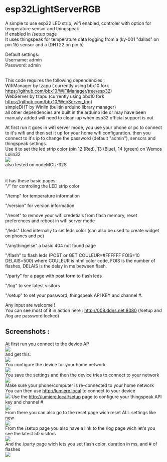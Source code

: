 # esp32LightServerRGB

A simple to use esp32 LED strip, wifi enabled, controler with option for temperature sensor and thingspeak
<br>
if enabled in /setup page<br>
It uses thingspeak for temperature data logging from a (ky-001 "dallas" on pin 15) sensor and a (DHT22 on pin 5)
<br>

Default settings:<br>
Username: admin<br>
Password: admin<br>
<br>

This code requires the following dependencies :<br>
WifiManager by tzapu ( currently using bbx10 fork https://github.com/bbx10/WiFiManager/tree/esp32)<br>
WebServer by tzapu (currently using bbx10 fork https://github.com/bbx10/WebServer_tng)<br>
simpleDHT by Winlin (builtin arduino library manager)<br>
all other dependencies are built in the arduino ide
or may have been manualy added will need to clean-up when esp32 official support is out
<br>

At first run it goes in wifi server mode, you use your phone or pc to connect to it's wifi
and then set it up for your home wifi configuration. then you connect to it's ip to 
change the password (default "admin"), sensors and thingspeak settings.
<br>
Use it to set the led strip color (pin 12 (Red), 13 (Blue), 14 (green) on Wemos Lolin32 <br><img src="https://img1.banggood.com/thumb/view/oaupload/banggood/images/2A/7E/7c9a8c11-4420-4946-a25b-bf6994016020.jpg" />
<br>also tested on nodeMCU-32S
<br>
<br>
<br>
it has these basic pages:
<br>
"/" for controling the LED strip color

"/temp" for temperature information

"/version" for version information

"/reset" to remove your wifi credetials from flash memory, reset preferences and reboot in wifi server mode

"/leds" Used internally to set leds color (can also be used to create widget on phones and pc)

"/anythingelse" a basic 404 not found page

"/flash" to flash leds (POST or GET COULEUR=#FFFFFF FOIS=10 DELAIS=500)
  where COULEUR is html color code, FOIS is the number of flashes, DELAIS is the delay in ms between flash.
  
"/party" for a page with post form to flash leds
 
"/log" to see latest visitors

"/setup" to set your password, thingspeak API KEY and channel #.


Any input are welcome !<br>
You can see most of it in action here : <a href="http://008.ddns.net:8080">http://008.ddns.net:8080</a>
(/setup and /log are password locked)


<h2>Screenshots :</h2>

At first run you connect to the device AP<br>
<img src="https://lh3.googleusercontent.com/9esbqNh3DMHfB7AhGj44R5IvAgRvviSabrC_yWQwcvkpc_WvY00G9T9wp_g3euGfw8EhRS55d2lof6VjoOdB9hh63joVqkgyE7CQvtgtHQNwjWA-Uw2mPPwM0drnLL4kkIZ2aHCJonyZl81evWFuE3_yleSjr8AK6bmjGXZCcaMIX-TMrSkQ9PtiO0OpNcooEfVugCi_5cXB7S-NQs4qGLlzGPSW-fbDX_ez2zm1NiROf-WMvIweOhnOjMgffkV8byCdGNeQN6t_oiAfrdLRsmWoxXuyref4Zz6OHNouso-kIbsc09HvIZZfDWKMzgSEZTuvKUy9qB-WKzDAC-4syEmbx6UwMuMK_tN5Pt8RPq2xRFGFb-xGmsZ4G1U2ra0MeZ8xpLP6ZzpPtELjEGEnKVS2kIGrqBLk5o3Gm8nuWiEkF5O9_572gze0JOCnLetmzwnxJ40p0EqBJlOSuzsWwxg4l-KG85h6FbahQMHLWpQNeligYzPgvLRxapcwesP3p2WscNdQJ51tWyb3KjQv-uiHpR33ri6aOXygmUw3k_Bkk6ILExCArVhiE26mhKKWdbRXhma7gvUM2ZshHT0ouTSfOViX4lpsGIvHtP7o_rSGPWakOykdzn3RyMACBuRLe2fC0dVy2sIpIEGiphzqJY2qqAIaQfdzIm7lX2ndPc8LtxI=w519-h923-no">
<br>
and get this:
<br>
<img src="https://lh3.googleusercontent.com/MuaKXzjvkwILHPCckufDm2GIoRXS9gnb1z3rfuf7Ac6mrBS8pdpfNPaG5s36WYZAbQsXCGjsQ2jOYtaOGI3kvbScvFTei8Opv5TLtoAhvuOFQmRxI7J-tnOVNc59OOs3NXQn3uK-O5edh_kPKsmtsmowJwMkyU-Jcbucw3KZ7nTRV7BK3XShO7IMmWCc8mbQN5EzS5D342-1_xiOjTmWVJ2xSkT4NkZOIIulH9dOqU6jp7wJz9Jb-dAnzRKlvahx5fIYwAr5IMrC6PEmLeysp8Eivk1Dc151RPnzlVHzklO8fY0_9rnKYDZeb33RwQW63NNlzS9eIgMsP0dvnbFCKgVn0rcvfG8MhqwHLKvYXiptuE3dquB3DuMzAPIRt409r2j5LASmGsWCRAMcQKjPtTVEnlk6J2qcDoF4xVO2v1f81VOcUXXUsGJ4GPRfov6wm2v5OZRF9E-7JFeFgrnQ_1lP5hy4d13eucjivKiYvYPa5rHk8C-6Wp4N_GvE-nXQ5WcJcIuh-cqlX6NkgnOgmA-9Rd9V8fC51d8gfHEQlV40MfMje9iCR-QBYOgu0lxWuvSnFEgYFWmW782n0fKCYL1nn6rjSDs6xgjeIYidBch0ND9q9XBAkHsox2IvjqReP4C3s85gIJXGZyJ1SDxnutObv_PFKEMoMRKbtKJ9cEWqn9o=w519-h923-no">
<br>
You configure the device for your home network<br>
<img src="https://lh3.googleusercontent.com/fjEJB7kQeErmpclVvl-V67bbcayMRFg_kpTJ3zDreL0y_0IfN9bPhfYuvUfBZ7Jz1ki4alkVY7wbGDi4m4fUWIRDLrejpft5Cgy6ASRCF68IA4RY36VVTEaKDwp9hs17ghRDyIxIPY1y-Z1NpbN3PNUCzHN_kAcofM9MsQ9zUaA6BzmNGOBK9SXKVa6z5gaYPaXYlGvVo7DgHXsTU00rGK6NCiKIL_cosnpjr7W6fGHwEcplGMjsJBJcE_e9tYFqT6d7j_Da_bRQ4USkWcV9lvunejRQ9i6SJ_eBasFkjkPEz2zmqkf4ZpKwdajIy5HM-Q86SvvisRFH58xVT8yRpNWqDqSpg0LJp8HMjTMAiQQ_0j4MXhznq-RVmzYdnjHN3ZVlfkk9890tycKcrzlnsZJsy4OT82yPFG5nK5HUWMi7T_-x16sDwOxBPMhNZDoHXOxJ5kuaKSawAJ34pcC3RHhYI4o52FpTSyoiYJ8WwErA1xaDHqkv_tpeOgZCRoOsSzLXyc67zxGrRXBJoMNcv9O7QyTlMenh107h4LZTRa-afoyFo2Mff72tAzzHSWk1WUjdO6vl62YpWEp9hpMs3mLBT_N8m8oSEr20doRO_3pkJjoPsCmVFSe0PCPygcIr01eo5uUkkOMvWxfu-SJeVT6q5mXlR5LxU5vTTa59-QkmQmM=w519-h923-no">
<br>
You save the settings and then the device tries to connect to your network<br>
<img src="https://lh3.googleusercontent.com/b6aU-hZ_YgNMPX_omZotEpIi54lKmH4yCjSl9ohiZh0y-PX2Jtcw-9SrggnPAytVcXv0EEDHxMOxBbzoR_f0eZkt1U-mT7L0HSzjFuBAcOIfa3zDKuoqbmoifH7Okkxa77NYBcjAk08koFr1k6whNUZdqXewTyjY_1C8pr20BCxDj-IEa5M4kFtMQ9qTAdxhuN6OcVhi_am8zaHP31G-NZtYun4SKkDz2Wx7NGlpQGDHY0dg3W9m7OuvWw9s4HZp1hsZ8DDDPJVJpNzL6mVrmVj2SOyzE9iQ_iL2SqZH4RS0IOzmrZzfCKnw0PxUZCAGe_WkaOqDyqu2WU4j-xz4ALOCLmAZlqR1XPYfy9beaoPKFaJ5ZyTjDxFDuEVa34rmN5haA2g2oQwQQxalnxqUJ7ZJal2wFRYsFEEzAC-aqo_t8eeBZSkD3bI1xvjihsWEg7lTUUinYcfp7iR0gv1-cIbuJRDMLZx8AivLTYGGnuEwzyqIdKam4g8XgNTH8t0zpA1UEphvMt14LEOQ89dEhrXIfTKhyM-87HTbLf-1S-lHgt28e4tTe7lrjHVLFW7wpWCW9KWo1R6lOPkY7wjR5iPTkCncaIe40dR3Wt-VZsZsHkrsD7Wmst71P34QLLnIOCgIc6iEsyqfIwUu58nU64uYgYGKPjmwsvu6HGdQE82O-54=w519-h923-no">
<br>
Make sure your phone/computer is re-connected to your home network<br>
<img stc="https://lh3.googleusercontent.com/Y_L9saJfba0ekVGjNwR0tlwfN9jmKp99BFe1FDp4F751GyTpI3b9V7DGGBxD7mR44gFM9FVARYkX9F5oqKYl7aOU-Z-6Lxm-mmvSFtDh6-WtJ0PfqBg_TzrgxIO4sA--W9GKqqOFjiPZRixp-T35XgMMFBusD7Vnz4Tr8BsEcginAxBdxce9ZxzM5_KMU5SYX3F0oInY9WinfgRapq58ctLtHTmjWCoo7qxobjvuAVKrb8noqEqB4a8BqpKsU3qQnv6fTIJJLR0y3YAKjybjqL7pNQvOCepSYC_7zSipsntfU7ZTF2-2tNnh5C-jRX14HqmGBGsf1nSKt8whcJrVtWkIqBhrorEfG_Nv2lucxELf4RfUT6vYkkAY4-NrieEYqmtdodHGOKRDZz9kMKsyXnLrayVcyi5KmdbWFr295WgpjELMPcActy5DkXfmu_P446Q0M86QE_h2MATm_1KRXmUHXcdgYfLxO4F3-CuHjYTwzix0fSq2clhspOKTdDsdyAp_kIQzz2udVt7_FzIHSj-W823paFMfcd14M3Qiv9hDWyoM6H0y6GeF2pAty0I51Oy6t61oVugqRoHakApudOt0WvUz05q2yGAHD4R2QfXw2l1dPtwgsJdb3VSVdz_m9_gn6aTHd9CNlhXLKnQCo2pBi17izYSwmIyZXaXKbcKQbTI=w519-h923-no">
<br>
You can then use <a href="http://lumiere.local">http://lumiere.local</a> to connect to your device<br>
<img src="https://lh3.googleusercontent.com/mDUCIm2T9uFS8md7spcts86DFRMCJ5-wwsW5VfaAD_2AL4WoCc84x0QfCWtPuyXflklKAucBzOYfVQkakXRNOUqkX6cS8KwWaOFDKflH8cr5-20MJZEDgyD7yhgI2daRHgtAgqmxwGmDrHO8F-9LaxcFXhRSYYFS8hl3BWSnBgoMhFGBeMTS4HGG_S4TEgP4dZPJ772YUnxW8WkeAFO5PtxB-3HUfjEfO1srlizJ1Nacz2NwOeNnLrRnRGzMcdluKMK1nf0c2KxBjUFAirNFNqRdhzWteor62jIi2LA9oIMOohfQ42BlbSzGQX-ET5MlUHjP9ZjmA9WrPIBvQloHRTXLaNn9Cgx4H8gRvaQzathOP95eu5NC5Ve3Vv_PW5mi3xDa_fztF-xp66DylJtbFFEbviOiFkAoG5645Qi3IXMr63w8lhV7wVGLqvw2i5V_T6vUzaJUMLshRTcywpT9xJZmeCu4lUh0IfQfl-zMhCSXnxaU-ibUQy-KeINgCKOwneKavXFiCJTQ4GH_zQSjto48dgXYQzb96lsPuWJeOfLABrGQzURKL-djaTnys3ToPhdOzfptTNEnchgbZIYY60YzJxrstSP2_7YpRzEGB_OIiO8dBgxcJZ__tD4m73JwozeKOmmNN0gYpd5OtieYX84YbV2xLHJNvfXcq0rZhDHCS4I=w519-h923-no">
Use the <a href="http://lumiere.local/setup">http://lumiere.local/setup</a> page to configure your thingspeak API key and channel #<br>
<img src="https://lh3.googleusercontent.com/vSXWduVz5fseYOBh6bzLLr5Fis8bk35eK-lpmUPMY1UABGkqy5HojzgJCjlh6P0JAAK9lFJp0UMgJqt8vvOjBjTZlsC3x3dNEdomeESUfU6Nbhxhr100pqq1Eo_4XQc3Ow8seDGfUVA9bQ7h3vlByy6Pwqg_KiPOqHnOzH8etJF9LDt7DiDezEDGR9vEFysrptxhEko9NJzXLzyAD6H3QdkSBk5MxZtMWVJoBwm17ynvURHuvMXGCAupNCDWsj3LLfNaxP0P5_mdZSHAIdTvveAFlNAO7hNpyHthHunVueFDp9HikYjIlqayDqOcR8CUOMa1wN7QtRobXTc8PC5GBdS2KQx47DHZVJCUVAofT93x_ukekNoPV_5jtDk2mvkHYa2kbPJaqhmyScqtTRsYik2ScYiXgWcAnJiXg0FXexGUGslluF81Z3YDSliv_s5OwT67E1syLFZJWpuLEiA8K6vSCj_-VcDN5TudJsHZcEz2_7wIH8qgmeAmWYtGAUNzOM6j7IPTGs_vtkn8pAR14OFl-lqS8tAdMuz9yZv4l-dHXqFX-oV7q8okgVBRQNfISOOWx-sr5yb349-6JknLRDcvLSU02aq-PaIbGX9PFZABdqn7zJDDdW8dNA8DHl9bv--8eNC1jg-1CZTGKGC1ZalreBq4sJSOeqUcVEnFxpedAgg=w519-h923-no">
<br>
From there you can also go to the reset page wich reset ALL settings like new<br>
<img src="https://lh3.googleusercontent.com/m02ltG1iWTE7PadCrQFcmHUNyA-oSfrZB8ezor2Lo7mEfWL3YW31QHig3Y22kL_ZPKkASwD0bh_i4j2RS8txYsCts_r5xNXRcF-fc3ZheWIallN_I2SUj8SwAZEw7xm4vlLVbapfLmf050AOIsOiBV76hPp0P8BGVo98FgtMXE8DoerUOe1v-_WxE9RBLGKn5fA1M-csrov1YQKpy26HiHqQ0OrcdqlV8A9RHghIDs9ZerxSV-o7VWh4l6nn6clMM5DiQ1FT91hswhya9IJWEOrMJEZf17auBZCVoxTCx_IJ55_k8Za0wa8YlFC-RWvCh1oBxwEYW23j2xmB4u1u7se8xdQA16FOyyq7daYlkHRoBB9UMPdSKqyBEXGkuw558X_aaHeM6qzdjd9FcBIuYKs5-27ij269kycWA0GQGlG4TfMNihBupsjd-vGOqdEHxbjkvUbxWqqzgx9GSKw3JO0BLbvfPpBvPbFG2K5RKzePchXBnLIpVeLsDklOVYTSGKoDheanm_j4Y13zTsIhNPDeDF2I2GRsSDEUqh56GhBcf4Rme-C_RLJkbVGW11Jfdm52OVPWtLtP__2ZsvUXvxzWhE0JD1TUVfwrNEEa41IiTxA-Ssw7ei9XX97zsye9DpXd7Bi-wouXipqFQEVkBwxpaCS3SD2Sz6SjdFGhNsV0MeU=w519-h923-no">
<br>
From the /setup page you also have a link to the /log page wich let's you see the latest 50 visitors<br>
<img src="https://lh3.googleusercontent.com/_54OKL-1G4P7zhUCY0GnbTOH8AkRRLOtorS23mxg2sK6JrYcHkKQRbK-eBXX6ruO3GV99X8NM_HKxGW6SXwD-pVXQkpWucDW_S8XqkL8vQvyBAFojIf7NA5suWcPnlMluX8CWqI-63NnrDEH6DAKFCkJsj7lZAEGVoZcxmTUD3rwYYcpFK1ACW6V3deFwevOjFgewNYExiwAy-dZVf-h8W0kbxJ8IduG5s-iakNztByxoiUNGBFlOY63Vn4YFEbVNIA_wHVUvakr93b83uB13rX3a4uCNlf56pavSkSVAl5EhoAS8J8mygt1z0r-rgKJ0STOpi9KjnGBD7o_PWx-Ax4_-YLx1v8oVMtmpirvUzIF8ibEIiMbA-h1ixtrHZwlgTlY-05OYlMRJUOQQhIppa7cO9IFcAF4y-XdJD4Ej4ehVhM1LlpTPxC4vEg2xhpWRaLBY-fyNMpIHjXARt4jMUi-PsYUDZNGkuzTeVMdS69OwN2yadDtpMzAgfZFaG1ZjtFTAH83wOMXHLvob2RfSTM_UYV87V7aDTkn5FR_0exvX3lcdjYU-yBj4ydkKn44atgliKjPSTEheWPRYtUDoNjaO9Ro9v1WLobvbMH_5HnPAgvMTaxDKcybWlJdwjKGp8wOAVLqt1JiSwm0haWnCqiJ5IDjDXSwC99YgStjtRU_IKU=w519-h923-no">
<br>
And the /party page wich lets you set flash color, duration in ms, and # of flashes<br>
<img src="https://lh3.googleusercontent.com/hVnDd39HfXmCuhzNYkuW7Q2F6IoLV1uLmFQR-KwHgu1UZrstSkCY2Cv5jhKxbnnSvAz5n9HyCK3fIVy-9-YOfFqv2fGGitvTTqnZQuzc4o8JCuAx5eqcMHx6P7S8fRbK8FVXUMsgjrjudQCMlN5hfj4ecLGdxvzSyJIpV9XlQwQnqSKfmIFXYNl8BobPkj7no5XYHK9TaBla0QyhmN2PuY4EETKeb49uRxzrcPvsd3Ih1ff1Ngzoo1DaP7vrPAcmhRHJPpOvagrZ3hgr-NKpxdBr4LBFs79Bxv05tH_gnCIPrIrkW-_u1fcIPDb0fFqmnPkPn-mWPTwbSvgtglV0_KC6KQVKtQKrx3D1rg0vVF76FYCOxNLmzjsX99B_6Z9LbevfsnPUWCtu-ZFGzy7D-xGXC09203x1wMfBzd9io_7RQ13c0fayRA5zNQBmTr7C97kC1uSJ0HpXIeRbooXBis3-J-El8ojx5NwPuzNMLjTEIbdCmnGB86PmENaw67APGyIsFz_iuqjLpVwRY9n54LtQquBh_rZTtV1c3PaDaNb_aZjWx2l6iaw-F80v7gE6-_JfdPPfVyebpplcbWMrfXX07UEuRsUzYwnYtNfcBIRTSycx0HnvqTZLXYZ3Y2k4lG7fgp8f5IUPD2OG5opxSDvLV09dGtYMwgw9onCLV_8IWYw=w519-h923-no">
<br>
